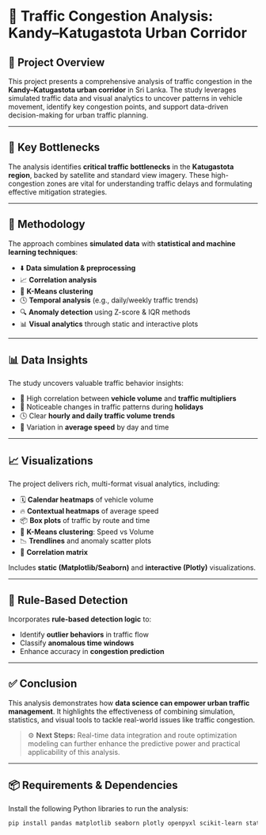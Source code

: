 # 🚦 Traffic Congestion Analysis: Kandy–Katugastota Urban Corridor

## 📘 Project Overview
This project presents a comprehensive analysis of traffic congestion in the **Kandy–Katugastota urban corridor** in Sri Lanka. The study leverages simulated traffic data and visual analytics to uncover patterns in vehicle movement, identify key congestion points, and support data-driven decision-making for urban traffic planning.

---

## 🚧 Key Bottlenecks
The analysis identifies **critical traffic bottlenecks** in the **Katugastota region**, backed by satellite and standard view imagery. These high-congestion zones are vital for understanding traffic delays and formulating effective mitigation strategies.

---

## 🧪 Methodology
The approach combines **simulated data** with **statistical and machine learning techniques**:

- ⬇️ **Data simulation & preprocessing**  
- 📈 **Correlation analysis**
- 🤖 **K-Means clustering**
- 🕓 **Temporal analysis** (e.g., daily/weekly traffic trends)
- 🔍 **Anomaly detection** using Z-score & IQR methods
- 📊 **Visual analytics** through static and interactive plots

---

## 📊 Data Insights
The study uncovers valuable traffic behavior insights:

- 🔁 High correlation between **vehicle volume** and **traffic multipliers**
- 🎉 Noticeable changes in traffic patterns during **holidays**
- 🕓 Clear **hourly and daily traffic volume trends**
- 🚗 Variation in **average speed** by day and time

---

## 📈 Visualizations
The project delivers rich, multi-format visual analytics, including:

- 🗓️ **Calendar heatmaps** of vehicle volume  
- 🔥 **Contextual heatmaps** of average speed  
- 📦 **Box plots** of traffic by route and time  
- 🔵 **K-Means clustering**: Speed vs Volume  
- 📉 **Trendlines** and anomaly scatter plots  
- 🧮 **Correlation matrix**  

Includes **static (Matplotlib/Seaborn)** and **interactive (Plotly)** visualizations.

---

## 🧠 Rule-Based Detection
Incorporates **rule-based detection logic** to:

- Identify **outlier behaviors** in traffic flow
- Classify **anomalous time windows**
- Enhance accuracy in **congestion prediction**

---

## ✅ Conclusion
This analysis demonstrates how **data science can empower urban traffic management**. It highlights the effectiveness of combining simulation, statistics, and visual tools to tackle real-world issues like traffic congestion.

> ⚙️ **Next Steps:** Real-time data integration and route optimization modeling can further enhance the predictive power and practical applicability of this analysis.

---

## 📦 Requirements & Dependencies

Install the following Python libraries to run the analysis:

```bash
pip install pandas matplotlib seaborn plotly openpyxl scikit-learn statsmodels

